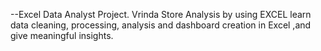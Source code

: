 --Excel Data Analyst Project.
Vrinda Store Analysis by using EXCEL
learn data cleaning, processing, analysis and dashboard creation in Excel ,and give meaningful insights.
